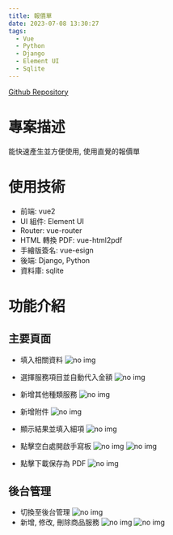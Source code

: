 ```yaml
---
title: 報價單
date: 2023-07-08 13:30:27
tags:
  - Vue
  - Python
  - Django
  - Element UI
  - Sqlite
---
```


[Github Repository](https://github.com/pseuder/hj-quotation)

# 專案描述

能快速產生並方便使用, 使用直覺的報價單

# 使用技術

- 前端: vue2
- UI 組件: Element UI
- Router: vue-router
- HTML 轉換 PDF: vue-html2pdf
- 手繪版簽名: vue-esign
- 後端: Django, Python
- 資料庫: sqlite

# 功能介紹

## 主要頁面

- 填入相關資料
  ![no img](basic.png)

- 選擇服務項目並自動代入金額
  ![no img](service_select.png)

- 新增其他種類服務
  ![no img](other_service.png)

- 新增附件
  ![no img](attachment.png)

- 顯示結果並填入細項
  ![no img](result.png)

- 點擊空白處開啟手寫板
  ![no img](sign.png)
  ![no img](sign2.png)

- 點擊下載保存為 PDF
  ![no img](pdf.png)

## 後台管理

- 切換至後台管理
  ![no img](setting.png)
- 新增, 修改, 刪除商品服務
  ![no img](service_data.png)
  ![no img](add_service.png)
